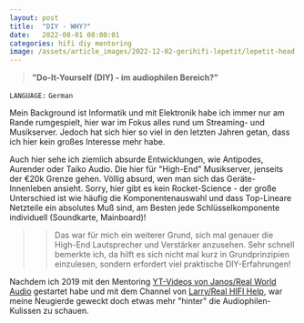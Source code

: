```yaml
---
layout: post
title:  "DIY - WHY?"
date:   2022-08-01 08:00:01
categories: hifi diy mentoring
image: /assets/article_images/2022-12-02-gerihifi-lepetit/lepetit-head.png
---
```


>**"Do-It-Yourself (DIY) - im audiophilen Bereich?"**

`LANGUAGE:` `German`

Mein Background ist Informatik und mit Elektronik habe ich immer nur am Rande rumgespielt, hier war im Fokus alles rund um
Streaming- und Musikserver. Jedoch hat sich hier so viel in den letzten Jahren getan, dass ich hier kein großes Interesse mehr habe.

Auch hier sehe ich ziemlich absurde Entwicklungen, wie Antipodes, Aurender oder Taiko Audio. Die hier für "High-End" Musikserver, jenseits der €20k Grenze gehen. Völlig absurd, wen man sich das Geräte-Innenleben ansieht. Sorry, hier gibt es kein Rocket-Science - der große Unterschied ist wie häufig die Komponentenauswahl und dass Top-Lineare Netzteile ein absolutes Muß sind, am Besten jede Schlüsselkomponente individuell (Soundkarte, Mainboard)!

>>Das war für mich ein weiterer Grund, sich mal genauer die High-End Lautsprecher und Verstärker anzusehen. Sehr schnell bemerkte ich, da hilft es sich nicht mal kurz in Grundprinzipien einzulesen, sondern erfordert viel praktische DIY-Erfahrungen!

Nachdem ich 2019 mit den Mentoring [YT-Videos von Janos/Real World Audio](https://www.youtube.com/watch?v=N7FF3AjmmDE&list=PLe6evB19z4Amx82av-r2jUlAn6gGVDpyU) gestartet habe und mit dem Channel von [Larry/Real HIFI Help](https://www.youtube.com/@RealHIFIHelp), war meine Neugierde geweckt doch etwas mehr "hinter" die Audiophilen-Kulissen zu schauen.